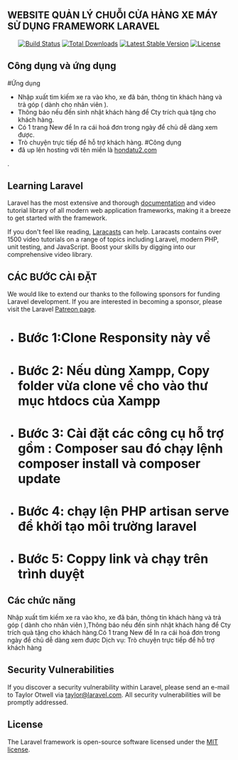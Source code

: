 ## WEBSITE QUẢN LÝ CHUỖI CỬA HÀNG XE MÁY SỬ DỤNG FRAMEWORK LARAVEL

<p align="center">
<a href="https://travis-ci.org/laravel/framework"><img src="https://travis-ci.org/laravel/framework.svg" alt="Build Status"></a>
<a href="https://packagist.org/packages/laravel/framework"><img src="https://poser.pugx.org/laravel/framework/d/total.svg" alt="Total Downloads"></a>
<a href="https://packagist.org/packages/laravel/framework"><img src="https://poser.pugx.org/laravel/framework/v/stable.svg" alt="Latest Stable Version"></a>
<a href="https://packagist.org/packages/laravel/framework"><img src="https://poser.pugx.org/laravel/framework/license.svg" alt="License"></a>
</p>

## Công dụng và ứng dụng
#Ứng dụng
- Nhập xuất tìm kiếm xe ra vào kho, xe đã bán, thông tin khách hàng và trả góp ( dành cho nhân viên ).
- Thông báo nếu đến sinh nhật khách hàng để Cty trích quà tặng cho khách hàng.
- Có 1 trang New để In ra cái hoá đơn trong ngày để chủ dễ dàng xem được.
- Trò chuyện trực tiếp để hỗ trợ khách hàng.
#Công dụng
- đã up lên hosting với tên miền là [hondatu2.com](https://hondatu2.com)

.

## Learning Laravel

Laravel has the most extensive and thorough [documentation](https://laravel.com/docs) and video tutorial library of all modern web application frameworks, making it a breeze to get started with the framework.

If you don't feel like reading, [Laracasts](https://laracasts.com) can help. Laracasts contains over 1500 video tutorials on a range of topics including Laravel, modern PHP, unit testing, and JavaScript. Boost your skills by digging into our comprehensive video library.

## CÁC BƯỚC CÀI ĐẶT

We would like to extend our thanks to the following sponsors for funding Laravel development. If you are interested in becoming a sponsor, please visit the Laravel [Patreon page](https://patreon.com/taylorotwell).

- # Bước 1:Clone Responsity này về
- # Bước 2: Nếu dùng Xampp, Copy folder vừa clone về cho vào thư mục htdocs của Xampp
- # Bước 3: Cài đặt các công cụ hỗ trợ gồm : Composer sau đó chạy lệnh composer install và composer update
- # Bước 4: chạy lện PHP artisan serve để khởi tạo môi trường laravel

- # Bước 5: Coppy link và chạy trên trình duyệt



## Các chức năng

Nhập xuất tìm kiếm xe ra vào kho, xe đã bán, thông tin khách hàng và trả góp ( dành cho nhân viên ),Thông báo nếu đến sinh nhật khách hàng để Cty trích quà tặng cho khách hàng.Có 1 trang New để In ra cái hoá đơn trong ngày để chủ dễ dàng xem được
Dịch vụ: Trò chuyện trực tiếp để hỗ trợ khách hàng

## Security Vulnerabilities

If you discover a security vulnerability within Laravel, please send an e-mail to Taylor Otwell via [taylor@laravel.com](mailto:taylor@laravel.com). All security vulnerabilities will be promptly addressed.

## License

The Laravel framework is open-source software licensed under the [MIT license](https://opensource.org/licenses/MIT).
